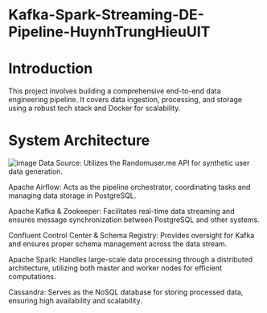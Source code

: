 # Kafka-Spark-Streaming-DE-Pipeline-HuynhTrungHieuUIT
# Introduction
This project involves building a comprehensive end-to-end data engineering pipeline. It covers data ingestion, processing, and storage using a robust tech stack and Docker for scalability.
# System Architecture 
![image](https://github.com/user-attachments/assets/c32baf7b-5a31-4d95-b279-b6004d1d3841)
Data Source: Utilizes the Randomuser.me API for synthetic user data generation.

Apache Airflow: Acts as the pipeline orchestrator, coordinating tasks and managing data storage in PostgreSQL.

Apache Kafka & Zookeeper: Facilitates real-time data streaming and ensures message synchronization between PostgreSQL and other systems.

Confluent Control Center & Schema Registry: Provides oversight for Kafka and ensures proper schema management across the data stream.

Apache Spark: Handles large-scale data processing through a distributed architecture, utilizing both master and worker nodes for efficient computations.

Cassandra: Serves as the NoSQL database for storing processed data, ensuring high availability and scalability.
